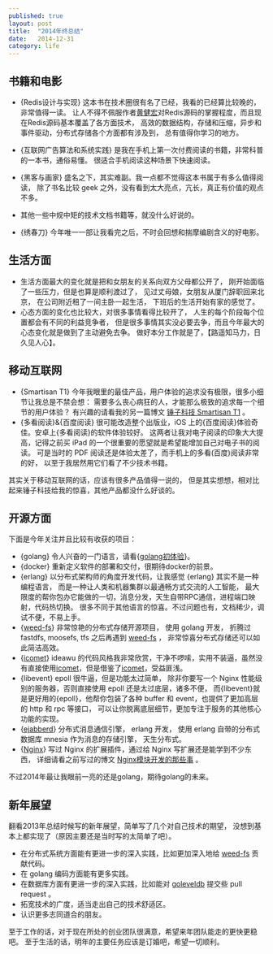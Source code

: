 ```yaml
---
published: true
layout: post
title:  "2014年终总结"
date:   2014-12-31
category: life
---
```


## 书籍和电影

+ {Redis设计与实现}
这本书在技术圈很有名了已经，我看的已经算比较晚的，非常值得一读。
让人不得不佩服作者[黄健宏]对Redis源码的掌握程度，而且现在Redis源码基本覆盖了各方面技术，
高效的数据结构，存储和压缩，异步和事件驱动，分布式存储各个方面都有涉及到，
总有值得你学习的地方。
+ {互联网广告算法和系统实践}
是我在手机上第一次付费阅读的书籍，非常科普的一本书，通俗易懂。
很适合手机阅读这种场景下快速阅读。
+ {黑客与画家}
盛名之下，其实难副。我一点都不觉得这本书属于有多么值得阅读，
除了书名比较 geek 之外，没有看到太大亮点，亢长，真正有价值的观点不多。
+ 其他一些中规中矩的技术文档书籍等，就没什么好说的。

+ {绣春刀} 今年唯一一部让我看完之后，不时会回想和揣摩编剧含义的好电影。

## 生活方面

+ 生活方面最大的变化就是把和女朋友的关系向双方父母都公开了，
刚开始面临了一些压力，但是也算是顺利渡过了，
见过丈母娘，女朋友从厦门辞职回来北京，
在公司附近租了一间主卧一起生活，
下班后的生活开始有家的感觉了。
+ 心态方面的变化也比较大，对很多事情看得比较开了，
人生的每个阶段每个位置都会有不同的利益竞争者，
但是很多事情其实没必要去争，而且今年最大的心态变化就是做到了主动避免去争。
做好本分工作就是了，【路遥知马力，日久见人心】。

## 移动互联网

+ {Smartisan T1} 今年我眼里的最佳产品，用户体验的追求没有极限，很多小细节让我总是不禁会想：
需要多么丧心病狂的人，才能那么极致的追求每一个细节的用户体验？
有兴趣的请看我的另一篇博文 [锤子科技 Smartisan T1] 。
+ {多看阅读}&{百度阅读} 很可能改造整个出版业，iOS 上的{百度阅读}体验奇佳。安卓上{多看阅读}的软件体验较好。
这两者让我对电子阅读的印象大大提高，记得之前买 iPad 的一个很重要的愿望就是希望能增加自己对电子书的阅读。
可是当时的 PDF 阅读还是体验太差了，而手机上的多看(百度)阅读非常的好，
以至于我居然用它们看了不少技术书籍。

其实关于移动互联网的话，应该有很多产品值得一说的，
但是其实想想，相对比起来锤子科技给我的惊喜，其他产品都没什么好谈的。


## 开源方面

下面是今年关注并且比较有收获的项目：

+ {golang} 令人兴奋的一门语言，请看{[golang初体验]}。
+ {docker} 重新定义软件的部署和交付，很期待docker的前景。
+ {erlang} 以分布式架构师的角度开发代码，让我感觉 {erlang} 其实不是一种编程语言，
而是一种让人类和机器集群以最通畅方式交流的人工智能，
最大限度的帮你包办它能做的一切，消息分发，天生自带RPC通信，进程端口映射，代码热切换。
很多不同于其他语言的惊喜。不过问题也有，文档稀少，调试不便，不易上手。
+ {[weed-fs]}
非常惊艳的分布式存储开源项目，
使用 golang 开发，
折腾过 fastdfs, moosefs, tfs 
之后再遇到 [weed-fs] ，
非常惊喜分布式存储还可以如此简洁高效。
+ {[icomet]} ideawu 的代码风格我非常欣赏，干净不啰嗦，实用不装逼，虽然没有直接使用[icomet]，但是借鉴了[icomet]，受益匪浅。
+ {libevent} epoll 很牛逼，但是功能太过简单，
除非你要写一个 Nginx 性能级别的服务器，否则直接使用 epoll 还是太过底层，诸多不便，
而{libevent}就是更好用的{epoll}，他帮你包装了各种 buffer 和 event，也提供了更加高层的 http 和 rpc 等接口，
可以让你脱离底层细节，更加专注于服务的其他核心功能的实现。
+ {[ejabberd]}
分布式消息通信引擎，
erlang 开发，
使用 erlang 自带的分布式数据库 mnesia 作为消息的存储引擎，
天生分布式。
+ {[Nginx]}
写过 Nginx 的扩展插件，通过给 Nginx 写扩展还是能学到不少东西，
详细请看之前写过的博文 [Nginx模块开发的那些事] 。

不过2014年最让我眼前一亮的还是golang，期待golang的未来。

## 新年展望

翻看2013年总结时候写的新年展望，简单写了几个对自己技术的期望，
没想到基本上都实现了（原因主要还是当时写的太简单了吧）。

- 在分布式系统方面能有更进一步的深入实践，比如更加深入地给 [weed-fs] 贡献代码。
- 在 golang 编码方面能有更多实践。
- 在数据库方面有更进一步的深入实践，比如能对 [goleveldb] 提交些 pull request 。
- 拓宽技术的广度，适当走出自己的技术舒适区。
- 认识更多志同道合的朋友。

至于工作的话，对于现在所处的创业团队很满意，希望来年团队能走的更快更稳吧。
至于生活的话，明年的主要任务应该是订婚吧，希望一切顺利。

[golang初体验]:http://yanyiwu.com/work/2014/08/11/golang-chutiyan.html
[weed-fs]:https://github.com/chrislusf/weed-fs
[icomet]:https://github.com/ideawu/icomet
[docker]:http://www.docker.com/
[锤子科技 Smartisan T1]:http://yanyiwu.com/life/2014/12/07/smartisan-t1.html
[thrift]:https://github.com/apache/thrift
[libevent]:https://github.com/nmathewson/Libevent
[Nginx]:https://github.com/Nginx/Nginx
[ejabberd]:https://github.com/processone/ejabberd
[ideawu]:https://github.com/ideawu
[Nginx模块开发的那些事]:http://yanyiwu.com/work/2014/09/21/Nginx-module-development-stuff.html
[weed-fs]:https://github.com/chrislusf/weed-fs
[icomet]:https://github.com/ideawu/icomet
[golang初体验]:http://yanyiwu.com/work/2014/08/11/golang-chutiyan.html
[黄健宏]:http://huangz.me/
[goleveldb]:https://github.com/syndtr/goleveldb

